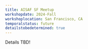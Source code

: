 ```yaml
---
title: AISAF SF Meetup
workshopdate: 2024-Fall
workshoplocation: San Francisco, CA
temporalstatus: future
detailstobedetermined: true
---
```


Details TBD!
